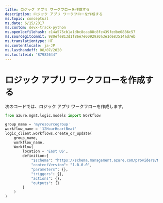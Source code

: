 ```yaml
---
title: ロジック アプリ ワークフローを作成する
description: ロジック アプリ ワークフローを作成する
ms.topic: conceptual
ms.date: 6/15/2017
ms.custom: devx-track-python
ms.openlocfilehash: c14a575cb1a1dbc8caa88c8fe439fedbe0886c57
ms.sourcegitcommit: 980efe813d1f86e7e00929a0a3e1de83514ad7eb
ms.translationtype: HT
ms.contentlocale: ja-JP
ms.lasthandoff: 08/07/2020
ms.locfileid: "87982644"
---
```

# <a name="create-a-logic-app-workflow"></a>ロジック アプリ ワークフローを作成する

次のコードでは、ロジック アプリ ワークフローを作成します。

```python
from azure.mgmt.logic.models import Workflow

group_name = 'myresourcegroup'
workflow_name = '12HourHeartBeat'
logic_client.workflows.create_or_update(
    group_name,
    workflow_name,
    Workflow(
        location = 'East US',
        definition={
            "$schema": "https://schema.management.azure.com/providers/Microsoft.Logic/schemas/2016-06-01/workflowdefinition.json#",
            "contentVersion": "1.0.0.0",
            "parameters": {},
            "triggers": {},
            "actions": {},
            "outputs": {}
        }
    )
)
```

